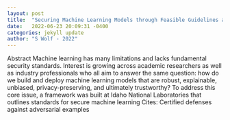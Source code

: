 ```yaml
---
layout: post
title:  "Securing Machine Learning Models through Feasible Guidelines and Metric-Based Boundaries"
date:   2022-06-23 20:09:31 -0400
categories: jekyll update
author: "S Wolf - 2022"
---
```

Abstract Machine learning has many limitations and lacks fundamental security standards. Interest is growing across academic researchers as well as industry professionals who all aim to answer the same question: how do we build and deploy machine learning models that are robust, explainable, unbiased, privacy-preserving, and ultimately trustworthy? To address this core issue, a framework was built at Idaho National Laboratories that outlines standards for secure machine learning  Cites: Certified defenses against adversarial examples